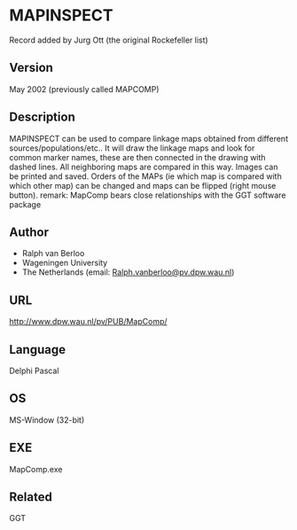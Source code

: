 # MAPINSPECT
Record added by Jurg Ott (the original Rockefeller list)

## Version
May 2002 (previously called MAPCOMP)

## Description
MAPINSPECT can be used to compare linkage maps obtained from different sources/populations/etc.. It will draw the linkage maps and look for common marker names, these are then connected in the drawing with dashed lines. All neighboring maps are compared in this way. Images can be printed and saved. Orders of the MAPs (ie which map is compared with which other map) can be changed and maps can be flipped (right mouse button). remark: MapComp bears close relationships with the GGT software package

## Author
* Ralph van Berloo
* Wageningen University
* The Netherlands (email: Ralph.vanberloo@pv.dpw.wau.nl)

## URL
http://www.dpw.wau.nl/pv/PUB/MapComp/

## Language
Delphi Pascal

## OS
MS-Window (32-bit)

## EXE
MapComp.exe

## Related
GGT